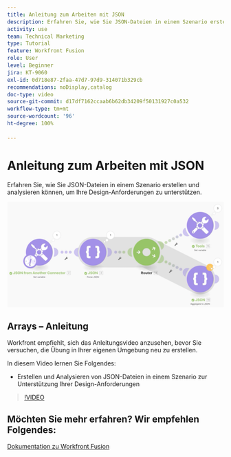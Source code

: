 ```yaml
---
title: Anleitung zum Arbeiten mit JSON
description: Erfahren Sie, wie Sie JSON-Dateien in einem Szenario erstellen und analysieren können, um Ihre Design-Anforderungen in [!DNL Adobe Workfront Fusion]zu unterstützen.
activity: use
team: Technical Marketing
type: Tutorial
feature: Workfront Fusion
role: User
level: Beginner
jira: KT-9060
exl-id: 0d718e87-2faa-47d7-97d9-314071b329cb
recommendations: noDisplay,catalog
doc-type: video
source-git-commit: d17df7162ccaab6b62db34209f50131927c0a532
workflow-type: tm+mt
source-wordcount: '96'
ht-degree: 100%

---
```


# Anleitung zum Arbeiten mit JSON

Erfahren Sie, wie Sie JSON-Dateien in einem Szenario erstellen und analysieren können, um Ihre Design-Anforderungen zu unterstützen.

![Ein Bild eines Fusion-Szenarios](assets/final-functional-bits-and-bobs-2.png)

## Arrays – Anleitung

Workfront empfiehlt, sich das Anleitungsvideo anzusehen, bevor Sie versuchen, die Übung in Ihrer eigenen Umgebung neu zu erstellen.

In diesem Video lernen Sie Folgendes:

* Erstellen und Analysieren von JSON-Dateien in einem Szenario zur Unterstützung Ihrer Design-Anforderungen

>[!VIDEO](https://video.tv.adobe.com/v/335301/?quality=12&learn=on&enablevpops)



## Möchten Sie mehr erfahren? Wir empfehlen Folgendes:

[Dokumentation zu Workfront Fusion](https://experienceleague.adobe.com/docs/workfront/using/adobe-workfront-fusion/workfront-fusion-2.html?lang=de)
